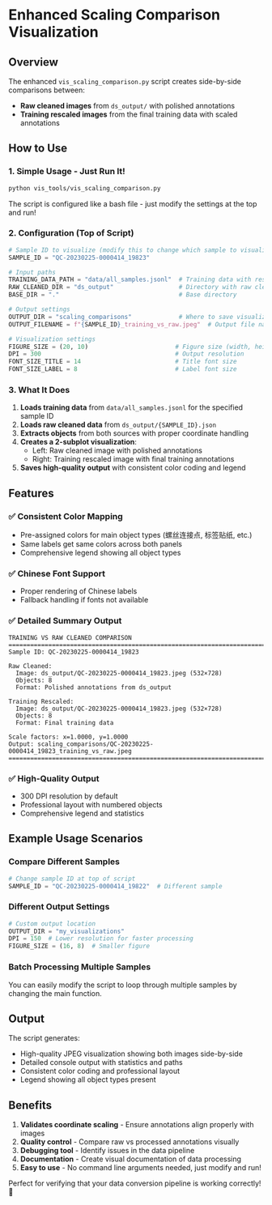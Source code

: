 # Enhanced Scaling Comparison Visualization

## Overview

The enhanced `vis_scaling_comparison.py` script creates side-by-side comparisons between:
- **Raw cleaned images** from `ds_output/` with polished annotations 
- **Training rescaled images** from the final training data with scaled annotations

## How to Use

### 1. Simple Usage - Just Run It!

```bash
python vis_tools/vis_scaling_comparison.py
```

The script is configured like a bash file - just modify the settings at the top and run!

### 2. Configuration (Top of Script)

```python
# Sample ID to visualize (modify this to change which sample to visualize)
SAMPLE_ID = "QC-20230225-0000414_19823"

# Input paths
TRAINING_DATA_PATH = "data/all_samples.jsonl"  # Training data with rescaled annotations
RAW_CLEANED_DIR = "ds_output"                  # Directory with raw cleaned images and JSON
BASE_DIR = "."                                 # Base directory

# Output settings
OUTPUT_DIR = "scaling_comparisons"             # Where to save visualizations
OUTPUT_FILENAME = f"{SAMPLE_ID}_training_vs_raw.jpeg"  # Output file name

# Visualization settings
FIGURE_SIZE = (20, 10)                        # Figure size (width, height)
DPI = 300                                     # Output resolution
FONT_SIZE_TITLE = 14                          # Title font size
FONT_SIZE_LABEL = 8                           # Label font size
```

### 3. What It Does

1. **Loads training data** from `data/all_samples.jsonl` for the specified sample ID
2. **Loads raw cleaned data** from `ds_output/{SAMPLE_ID}.json` 
3. **Extracts objects** from both sources with proper coordinate handling
4. **Creates a 2-subplot visualization**:
   - Left: Raw cleaned image with polished annotations
   - Right: Training rescaled image with final training annotations
5. **Saves high-quality output** with consistent color coding and legend

## Features

### ✅ **Consistent Color Mapping**
- Pre-assigned colors for main object types (螺丝连接点, 标签贴纸, etc.)
- Same labels get same colors across both panels
- Comprehensive legend showing all object types

### ✅ **Chinese Font Support**
- Proper rendering of Chinese labels
- Fallback handling if fonts not available

### ✅ **Detailed Summary Output**
```
TRAINING VS RAW CLEANED COMPARISON
================================================================================
Sample ID: QC-20230225-0000414_19823

Raw Cleaned:
  Image: ds_output/QC-20230225-0000414_19823.jpeg (532×728)
  Objects: 8
  Format: Polished annotations from ds_output

Training Rescaled:
  Image: ds_output/QC-20230225-0000414_19823.jpeg (532×728)
  Objects: 8
  Format: Final training data

Scale factors: x=1.0000, y=1.0000
Output: scaling_comparisons/QC-20230225-0000414_19823_training_vs_raw.jpeg
================================================================================
```

### ✅ **High-Quality Output**
- 300 DPI resolution by default
- Professional layout with numbered objects
- Comprehensive legend and statistics

## Example Usage Scenarios

### Compare Different Samples
```python
# Change sample ID at top of script
SAMPLE_ID = "QC-20230225-0000414_19822"  # Different sample
```

### Different Output Settings
```python
# Custom output location
OUTPUT_DIR = "my_visualizations"
DPI = 150  # Lower resolution for faster processing
FIGURE_SIZE = (16, 8)  # Smaller figure
```

### Batch Processing Multiple Samples
You can easily modify the script to loop through multiple samples by changing the main function.

## Output

The script generates:
- High-quality JPEG visualization showing both images side-by-side
- Detailed console output with statistics and paths
- Consistent color coding and professional layout
- Legend showing all object types present

## Benefits

1. **Validates coordinate scaling** - Ensure annotations align properly with images
2. **Quality control** - Compare raw vs processed annotations visually  
3. **Debugging tool** - Identify issues in the data pipeline
4. **Documentation** - Create visual documentation of data processing
5. **Easy to use** - No command line arguments needed, just modify and run!

Perfect for verifying that your data conversion pipeline is working correctly! 🎯